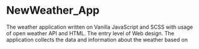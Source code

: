 # NewWeather_App

<p> The weather application written on Vanilla JavaScript and SCSS with usage of open weather API and HTML. The entry level of Web design. The application collects the data and information about the weather based on </p>
